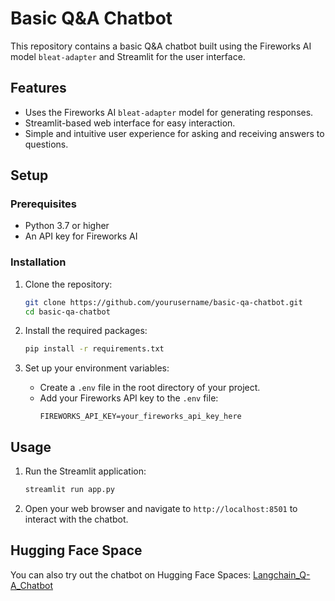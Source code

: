 # Basic Q&A Chatbot

This repository contains a basic Q&A chatbot built using the Fireworks AI model `bleat-adapter` and Streamlit for the user interface.

## Features

- Uses the Fireworks AI `bleat-adapter` model for generating responses.
- Streamlit-based web interface for easy interaction.
- Simple and intuitive user experience for asking and receiving answers to questions.

## Setup

### Prerequisites

- Python 3.7 or higher
- An API key for Fireworks AI

### Installation

1. Clone the repository:
    ```sh
    git clone https://github.com/yourusername/basic-qa-chatbot.git
    cd basic-qa-chatbot
    ```

2. Install the required packages:
    ```sh
    pip install -r requirements.txt
    ```

3. Set up your environment variables:
    - Create a `.env` file in the root directory of your project.
    - Add your Fireworks API key to the `.env` file:
      ```
      FIREWORKS_API_KEY=your_fireworks_api_key_here
      ```

## Usage

1. Run the Streamlit application:
    ```sh
    streamlit run app.py
    ```

2. Open your web browser and navigate to `http://localhost:8501` to interact with the chatbot.

## Hugging Face Space

You can also try out the chatbot on Hugging Face Spaces: [Langchain_Q-A_Chatbot](https://huggingface.co/spaces/amansherjada/Langchain_Q-A_Chatbot)
